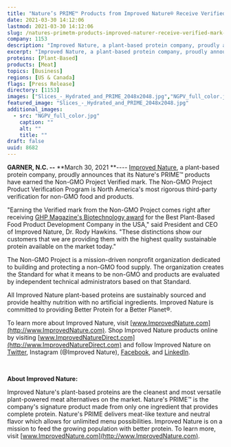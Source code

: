 ```yaml
---
title: "Nature’s PRIME™ Products from Improved Nature® Receive Verified Mark from Non-GMO Project"
date: 2021-03-30 14:12:06
lastmod: 2021-03-30 14:12:06
slug: /natures-primetm-products-improved-naturer-receive-verified-mark-non-gmo-project
company: 1153
description: "Improved Nature, a plant-based protein company, proudly announces that its Nature’s PRIME™ products have earned the Non-GMO Project Verified mark. The Non-GMO Project Product Verification Program is North America’s most rigorous third-party verification for non-GMO food and products."
excerpt: "Improved Nature, a plant-based protein company, proudly announces that its Nature’s PRIME™ products have earned the Non-GMO Project Verified mark. The Non-GMO Project Product Verification Program is North America’s most rigorous third-party verification for non-GMO food and products."
proteins: [Plant-Based]
products: [Meat]
topics: [Business]
regions: [US & Canada]
flags: [Press Release]
directory: [1153]
images: ["Slices_-_Hydrated_and_PRIME_2048x2048.jpg","NGPV_full_color.jpg"]
featured_image: "Slices_-_Hydrated_and_PRIME_2048x2048.jpg"
additional_images:
  - src: "NGPV_full_color.jpg"
    caption: ""
    alt: ""
    title: ""
draft: false
uuid: 8682
---
```

**GARNER, N.C. --** **March 30, 2021 **---- [Improved
Nature](http://www.improvednature.com/), a plant-based protein company,
proudly announces that its Nature's PRIME™ products have earned the
Non-GMO Project Verified mark. The Non-GMO Project Product Verification
Program is North America's most rigorous third-party verification for
non-GMO food and products.

"Earning the Verified mark from the Non-GMO Project comes right after
receiving [GHP Magazine's Biotechnology
award](https://improvednature.com/improved-nature-receives-2020-biotechnology-award/)
for the Best Plant-Based Food Product Development Company in the USA,"
said President and CEO of Improved Nature, Dr. Rody Hawkins. "These
distinctions show our customers that we are providing them with the
highest quality sustainable protein available on the market today."

The Non-GMO Project is a mission-driven nonprofit organization dedicated
to building and protecting a non-GMO food supply. The organization
creates the Standard for what it means to be non-GMO and products are
evaluated by independent technical administrators based on that
Standard.

All Improved Nature plant-based proteins are sustainably sourced and
provide healthy nutrition with no artificial ingredients. Improved
Nature is committed to providing Better Protein for a Better Planet®.

To learn more about Improved Nature,
visit [www.ImprovedNature.com](http://www.ImprovedNature.com). Shop
Improved Nature products online by
visiting [www.ImprovedNatureDirect.com](http://www.ImprovedNatureDirect.com)
and follow Improved Nature on
[Twitter](https://twitter.com/ImprovedNature), Instagram (@Improved
Nature), [Facebook](https://www.facebook.com/ImprovedNature/), and
[LinkedIn](https://www.linkedin.com/company/improvednature/).

 

**About Improved Nature:**

Improved Nature's plant-based proteins are the cleanest and most
versatile plant-powered meat alternatives on the market. Nature's PRIME™
is the company's signature product made from only one ingredient that
provides complete protein. Nature's PRIME delivers meat-like texture and
neutral flavor which allows for unlimited menu possibilities. Improved
Nature is on a mission to feed the growing population with better
protein. To learn more, visit
[www.ImprovedNature.com](http://www.ImprovedNature.com).
